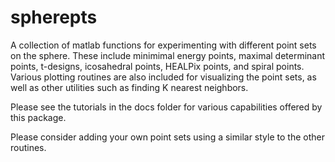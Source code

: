 # spherepts

A collection of matlab functions for experimenting with different point sets on the sphere.  These include 
minimimal energy points, maximal determinant points, t-designs, icosahedral points, HEALPix points, and spiral points.
Various plotting routines are also included for visualizing the point sets, as well as other utilities such
as finding K nearest neighbors. 

Please see the tutorials in the docs folder for various capabilities offered by this package.

Please consider adding your own point sets using a similar style to the other routines.

